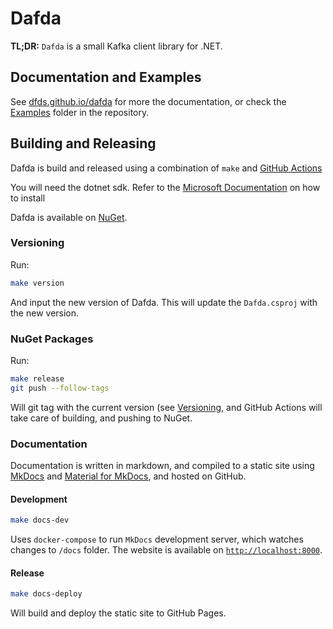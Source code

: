 # Dafda

**TL;DR:** `Dafda` is a small Kafka client library for .NET.

## Documentation and Examples

See [dfds.github.io/dafda](https://dfds.github.io/dafda/) for more the documentation, or check the [Examples](https://github.com/dfds/dafda/tree/master/examples) folder in the repository.

## Building and Releasing

Dafda is build and released using a combination of `make` and [GitHub Actions](https://github.com/dfds/dafda/blob/master/.github/workflows/release.yml)

You will need the dotnet sdk. Refer to the [Microsoft Documentation](https://docs.microsoft.com/en-us/dotnet/core/install/linux-ubuntu) on how to install

Dafda is available on [NuGet](https://www.nuget.org/packages/Dafda/).

### Versioning

Run:

```bash
make version
```

And input the new version of Dafda. This will update the `Dafda.csproj` with the new version.

### NuGet Packages

Run:

```bash
make release
git push --follow-tags
```

Will git tag with the current version (see [Versioning](#versioning), and GitHub Actions will take care of building, and pushing to NuGet.

### Documentation

Documentation is written in markdown, and compiled to a static site using [MkDocs](https://www.mkdocs.org/) and [Material for MkDocs](https://squidfunk.github.io/mkdocs-material/), and hosted on GitHub.

#### Development

```bash
make docs-dev
```

Uses `docker-compose` to run `MkDocs` development server, which watches changes to `/docs` folder. The website is available on [`http://localhost:8000`](`http://localhost:8000`).

#### Release

```bash
make docs-deploy
```

Will build and deploy the static site to GitHub Pages.
